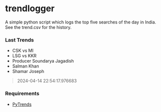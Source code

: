 # trendlogger
A simple python script which logs the top five searches of the day in India.<br>See the trend.csv for the history.<br>

<!-- Last Trends -->
### Last Trends
* CSK vs MI
* LSG vs KKR
* Producer Soundarya Jagadish
* Salman Khan
* Shamar Joseph
> 2024-04-14 22:54:17.976683

<!-- Requirements -->
### Requirements
* [PyTrends](https://github.com/dreyco676/pytrends)
